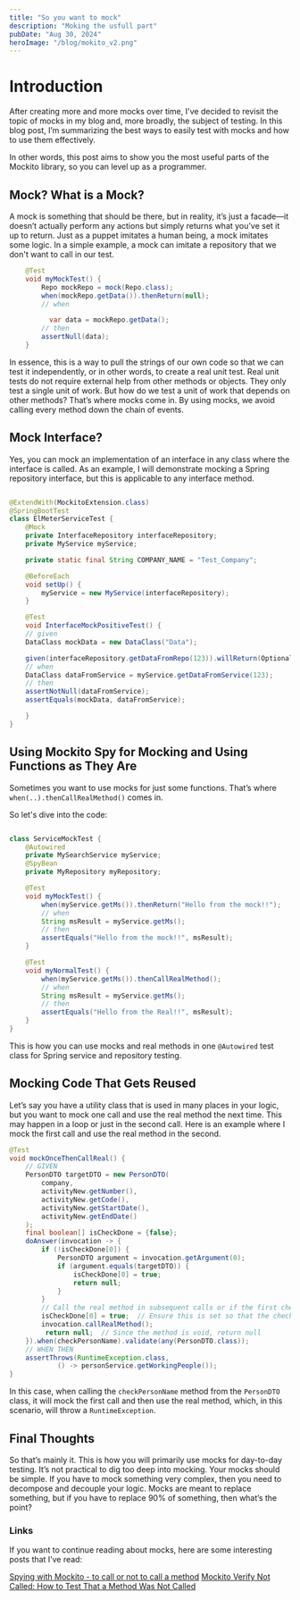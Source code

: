 ```yaml
---
title: "So you want to mock"
description: "Moking the usfull part"
pubDate: "Aug 30, 2024"
heroImage: "/blog/mokito_v2.png"
---
```


# Introduction

After creating more and more mocks over time, I've decided to revisit the topic of mocks in my blog and, more broadly, the subject of testing. In this blog post, I’m summarizing the best ways to easily test with mocks and how to use them effectively.

In other words, this post aims to show you the most useful parts of the Mockito library, so you can level up as a programmer.

## Mock? What is a Mock?

A mock is something that should be there, but in reality, it’s just a facade—it doesn’t actually perform any actions but simply returns what you’ve set it up to return. Just as a puppet imitates a human being, a mock imitates some logic. In a simple example, a mock can imitate a repository that we don't want to call in our test.

```java
    @Test
    void myMockTest() {
        Repo mockRepo = mock(Repo.class);
        when(mockRepo.getData()).thenReturn(null);
        // when

	      var data = mockRepo.getData();
        // then
        assertNull(data);
    }
```

In essence, this is a way to pull the strings of our own code so that we can test it independently, or in other words, to create a real unit test. Real unit tests do not require external help from other methods or objects. They only test a single unit of work. But how do we test a unit of work that depends on other methods? That’s where mocks come in. By using mocks, we avoid calling every method down the chain of events.

## Mock Interface?

Yes, you can mock an implementation of an interface in any class where the interface is called. As an example, I will demonstrate mocking a Spring repository interface, but this is applicable to any interface method.

```java

@ExtendWith(MockitoExtension.class)
@SpringBootTest
class ElMeterServiceTest {
    @Mock
    private InterfaceRepository interfaceRepository;
    private MyService myService;

    private static final String COMPANY_NAME = "Test_Company";

    @BeforeEach
    void setUp() {
        myService = new MyService(interfaceRepository);
    }

    @Test
    void InterfaceMockPositiveTest() {
	// given
	DataClass mockData = new DataClass("Data");

	given(interfaceRepository.getDataFromRepo(123)).willReturn(Optional.of(mockData));
	// when
	DataClass dataFromService = myService.getDataFromService(123);
	// then
	assertNotNull(dataFromService);
	assertEquals(mockData, dataFromService);

    }
}
```

## Using Mockito Spy for Mocking and Using Functions as They Are

Sometimes you want to use mocks for just some functions. That’s where `when(..).thenCallRealMethod()` comes in.

So let's dive into the code:

```java

class ServiceMockTest {
    @Autowired
    private MySearchService myService;
    @SpyBean
    private MyRepository myRepository;

    @Test
    void myMockTest() {
        when(myService.getMs()).thenReturn("Hello from the mock!!");
        // when
        String msResult = myService.getMs();
        // then
        assertEquals("Hello from the mock!!", msResult);
    }

    @Test
    void myNormalTest() {
        when(myService.getMs()).thenCallRealMethod();
        // when
        String msResult = myService.getMs();
        // then
        assertEquals("Hello from the Real!!", msResult);
    }
}

```

This is how you can use mocks and real methods in one `@Autowired` test class for Spring service and repository testing.

## Mocking Code That Gets Reused

Let’s say you have a utility class that is used in many places in your logic, but you want to mock one call and use the real method the next time. This may happen in a loop or just in the second call. Here is an example where I mock the first call and use the real method in the second.

```java
@Test
void mockOnceThenCallReal() {
    // GIVEN
    PersonDTO targetDTO = new PersonDTO(
        company,
        activityNew.getNumber(),
        activityNew.getCode(),
        activityNew.getStartDate(),
        activityNew.getEndDate()
    );
    final boolean[] isCheckDone = {false};
    doAnswer(invocation -> {
        if (!isCheckDone[0]) {
            PersonDTO argument = invocation.getArgument(0);
            if (argument.equals(targetDTO)) {
                isCheckDone[0] = true;
                return null;
            }
        }
        // Call the real method in subsequent calls or if the first check fails
        isCheckDone[0] = true;  // Ensure this is set so that the check isn't repeated
        invocation.callRealMethod();
         return null;  // Since the method is void, return null
    }).when(checkPersonName).validate(any(PersonDTO.class));
    // WHEN THEN
    assertThrows(RuntimeException.class,
            () -> personService.getWorkingPeople());
}
```

In this case, when calling the `checkPersonName` method from the `PersonDTO` class, it will mock the first call and then use the real method, which, in this scenario, will throw a `RuntimeException`.

## Final Thoughts

So that’s mainly it. This is how you will primarily use mocks for day-to-day testing. It’s not practical to dig too deep into mocking. Your mocks should be simple. If you have to mock something very complex, then you need to decompose and decouple your logic. Mocks are meant to replace something, but if you have to replace 90% of something, then what’s the point?

### Links

If you want to continue reading about mocks, here are some interesting posts that I’ve read:

[Spying with Mockito - to call or not to call a method](https://stevenschwenke.de/spyingWithMockito)
[Mockito Verify Not Called: How to Test That a Method Was Not Called](https://hatchjs.com/mockito-verify-not-called/)
